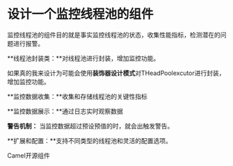 # 设计一个监控线程池的组件

监控线程池的组件目的就是事实监控线程池的状态，收集性能指标，检测潜在的问题进行报警。

**线程池封装类：**对线程池进行封装，增加监控功能。

​	如果真的我来设计为可能会使用**装饰器设计模式**对THeadPoolexcutor进行封装，增加监控功能。

**监控数据收集：**收集和存储线程池的关键性指标

**监控数据展示：**通过日志实时观察数据

**警告机制：** 当监控数据超过预设预值的时，就会出触发警告。

**扩展和配置：**支持不同类型的线程池和灵活的配置选项。

 

Camel开源组件